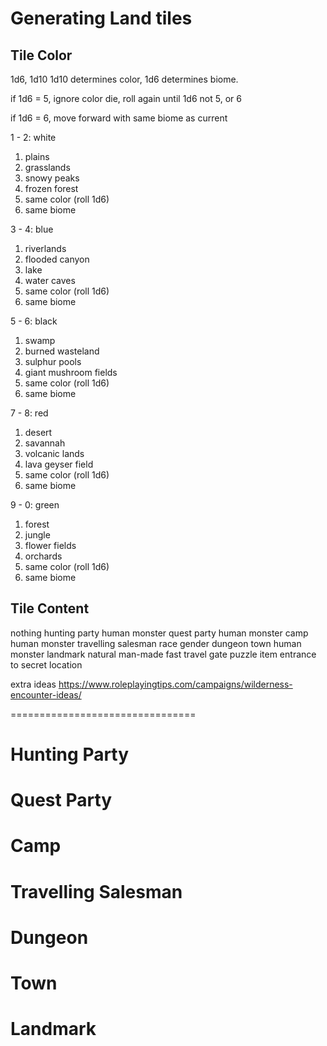 # Generating Land tiles

## Tile Color

1d6, 1d10
1d10 determines color,
1d6 determines biome.

if 1d6 = 5, 
    ignore color die, 
    roll again until 1d6 not 5, or 6

if 1d6 = 6,
    move forward with same biome as current

1 - 2: white
1. plains
2. grasslands
3. snowy peaks
4. frozen forest
5. same color (roll 1d6)
6. same biome

3 - 4: blue
1. riverlands
2. flooded canyon
3. lake
4. water caves
5. same color (roll 1d6)
6. same biome

5 - 6: black
1. swamp
2. burned wasteland
3. sulphur pools
4. giant mushroom fields
5. same color (roll 1d6)
6. same biome

7 - 8: red
1. desert
2. savannah
3. volcanic lands
4. lava geyser field
5. same color (roll 1d6)
6. same biome

9 - 0: green
1. forest
2. jungle
3. flower fields
4. orchards
5. same color (roll 1d6)
6. same biome


## Tile Content

nothing
hunting party
    human
    monster
quest party
    human
    monster
camp
    human
    monster
travelling salesman
    race
    gender
dungeon
town
    human
    monster
landmark
    natural
    man-made
        fast travel gate
        puzzle
            item
            entrance to secret location


extra ideas
    https://www.roleplayingtips.com/campaigns/wilderness-encounter-ideas/


================================

# Hunting Party

# Quest Party

# Camp

# Travelling Salesman

# Dungeon

# Town

# Landmark
